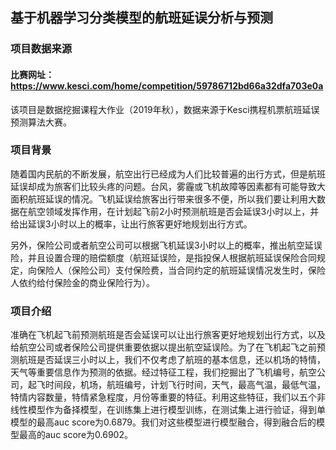 ## 基于机器学习分类模型的航班延误分析与预测

### 项目数据来源
#### 比赛网址：https://www.kesci.com/home/competition/59786712bd66a32dfa703e0a
该项目是数据挖掘课程大作业（2019年秋），数据来源于Kesci携程机票航班延误预测算法大赛。


### 项目背景
随着国内民航的不断发展，航空出行已经成为人们比较普遍的出行方式，但是航班延误却成为旅客们比较头疼的问题。台风，雾霾或飞机故障等因素都有可能导致大面积航班延误的情况。飞机延误给旅客出行带来很多不便，所以我们要让利用大数据在航空领域发挥作用，在计划起飞前2小时预测航班是否会延误3小时以上，并给出延误3小时以上的概率，让出行旅客更好地规划出行方式。

另外，保险公司或者航空公司可以根据飞机延误3小时以上的概率，推出航空延误险，并且设置合理的赔偿额度（航班延误险，是指投保人根据航班延误保险合同规定，向保险人（保险公司）支付保险费，当合同约定的航班延误情况发生时，保险人依约给付保险金的商业保险行为）。


### 项目介绍
准确在飞机起飞前预测航班是否会延误可以让出行旅客更好地规划出行方式，以及给航空公司或者保险公司提供重要依据以提出航空延误险。为了在飞机起飞之前预测航班是否延误三小时以上，我们不仅考虑了航班的基本信息，还以机场的特情，天气等重要信息作为预测的依据。经过特征工程，我们挖掘出了飞机编号，航空公司，起飞时间段，机场，航班编号，计划飞行时间，天气，最高气温，最低气温，特情内容数量，特情紧急程度，月份等重要的特征。利用这些特征，我们以五个非线性模型作为备择模型，在训练集上进行模型训练，在测试集上进行验证，得到单模型的最高auc score为0.6879。我们对这些模型进行模型融合，得到融合后的模型最高的auc score为0.6902。


